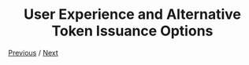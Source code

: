 <h1 align="center">User Experience and Alternative Token Issuance Options</h1>

[Previous](https:// "Previous")
/
[Next](https:// "Next")
